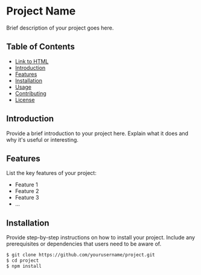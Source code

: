 # Project Name

Brief description of your project goes here.

## Table of Contents
- [Link to HTML](management.html)
- [Introduction](#introduction)
- [Features](#features)
- [Installation](#installation)
- [Usage](#usage)
- [Contributing](#contributing)
- [License](#license)

## Introduction

Provide a brief introduction to your project here. Explain what it does and why it's useful or interesting.

## Features

List the key features of your project:

- Feature 1
- Feature 2
- Feature 3
- ...

## Installation

Provide step-by-step instructions on how to install your project. Include any prerequisites or dependencies that users need to be aware of.

```bash
$ git clone https://github.com/yourusername/project.git
$ cd project
$ npm install

